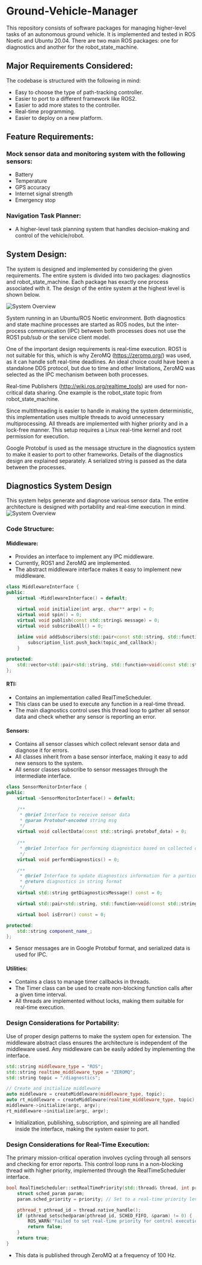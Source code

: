 # Ground-Vehicle-Manager
This repository consists of software packages for managing higher-level tasks of an autonomous ground vehicle. It is implemented and tested in ROS Noetic and Ubuntu 20.04. There are two main ROS packages: one for diagnostics and another for the robot_state_machine.

## Major Requirements Considered:
The codebase is structured with the following in mind:

- Easy to choose the type of path-tracking controller.
- Easier to port to a different framework like ROS2.
- Easier to add more states to the controller.
- Real-time programming.
- Easier to deploy on a new platform.

## Feature Requirements:

### Mock sensor data and monitoring system with the following sensors:

- Battery
- Temperature
- GPS accuracy
- Internet signal strength
- Emergency stop

### Navigation Task Planner:
- A higher-level task planning system that handles decision-making and control of the vehicle/robot.

## System Design:

The system is designed and implemented by considering the given requirements. The entire system is divided into two packages: diagnostics and robot_state_machine. Each package has exactly one process associated with it. The design of the entire system at the highest level is shown below.

![System Overview](docs/images/overall.png)

System running in an Ubuntu/ROS Noetic environment. Both diagnostics and state machine processes are started as ROS nodes, but the inter-process communication (IPC) between both processes does not use the ROS1 pub/sub or the service client model.

One of the important design requirements is real-time execution. ROS1 is not suitable for this, which is why ZeroMQ (https://zeromq.org/) was used, as it can handle soft real-time deadlines. An ideal choice could have been a standalone DDS protocol, but due to time and other limitations, ZeroMQ was selected as the IPC mechanism between both processes.

Real-time Publishers (http://wiki.ros.org/realtime_tools) are used for non-critical data sharing. One example is the robot_state topic from robot_state_machine.

Since multithreading is easier to handle in making the system deterministic, this implementation uses multiple threads to avoid unnecessary multiprocessing. All threads are implemented with higher priority and in a lock-free manner. This setup requires a Linux real-time kernel and root permission for execution.

Google Protobuf is used as the message structure in the diagnostics system to make it easier to port to other frameworks. Details of the diagnostics design are explained separately. A serialized string is passed as the data between the processes.

## Diagnostics System Design
This system helps generate and diagnose various sensor data. The entire architecture is designed with portability and real-time execution in mind.
![System Overview](docs/images/diagnostics.png)

### Code Structure:
#### Middleware:
- Provides an interface to implement any IPC middleware.
- Currently, ROS1 and ZeroMQ are implemented.
- The abstract middleware interface makes it easy to implement new middleware.
```cpp
class MiddlewareInterface {
public:
    virtual ~MiddlewareInterface() = default;

    virtual void initialize(int argc, char** argv) = 0;
    virtual void spin() = 0;
    virtual void publish(const std::string& message) = 0;
    virtual void subscribeAll() = 0;
    
    inline void addSubscribers(std::pair<const std::string, std::function<void(const std::string&)>> topic_and_callback)  {
        subscription_list.push_back(topic_and_callback);
    }

protected:
    std::vector<std::pair<std::string, std::function<void(const std::string&)>>> subscription_list;
};
```
#### RTI:

- Contains an implementation called RealTimeScheduler.
- This class can be used to execute any function in a real-time thread.
- The main diagnostics control uses this thread loop to gather all sensor data and check whether any sensor is reporting an error.

#### Sensors:

- Contains all sensor classes which collect relevant sensor data and diagnose it for errors.
- All classes inherit from a base sensor interface, making it easy to add new sensors to the system.
- All sensor classes subscribe to sensor messages through the intermediate interface.
```cpp
class SensorMonitorInterface {
public:
    virtual ~SensorMonitorInterface() = default;

    /**
     * @brief Interface to receive sensor data 
     * @param Protobuf-encoded string msg
     */
    virtual void collectData(const std::string& protobuf_data) = 0;
    
    /**
     * @brief Interface for performing diagnostics based on collected data
     */
    virtual void performDiagnostics() = 0;

    /**
     * @brief Interface to update diagnostics information for a particular sensor
     * @return diagnostics in string format
     */
    virtual std::string getDiagnosticsMessage() const = 0;

    virtual std::pair<std::string, std::function<void(const std::string&)>> getSubscribeTopics() const = 0;

    virtual bool isError() const = 0;

protected:
    std::string component_name_;
};
```
- Sensor messages are in Google Protobuf format, and serialized data is used for IPC.
#### Utilities:

- Contains a class to manage timer callbacks in threads.
- The Timer class can be used to create non-blocking function calls after a given time interval.
- All threads are implemented without locks, making them suitable for real-time execution.
  
### Design Considerations for Portability:
Use of proper design patterns to make the system open for extension. The middleware abstract class ensures the architecture is independent of the middleware used.
Any middleware can be easily added by implementing the interface.
```cpp
std::string middleware_type = "ROS";
std::string realtime_middleware_type = "ZEROMQ"; 
std::string topic = "/diagnostics";

// Create and initialize middleware
auto middleware = createMiddleware(middleware_type, topic);
auto rt_middleware = createMiddleware(realtime_middleware_type, topic);
middleware->initialize(argc, argv);
rt_middleware->initialize(argc, argv);
```
- Initialization, publishing, subscription, and spinning are all handled inside the interface, making the system easier to port.

### Design Considerations for Real-Time Execution:
The primary mission-critical operation involves cycling through all sensors and checking for error reports. This control loop runs in a non-blocking thread with higher priority, implemented through the RealTimeScheduler interface.
```cpp
bool RealTimeScheduler::setRealTimePriority(std::thread& thread, int priority) {
    struct sched_param param;
    param.sched_priority = priority; // Set to a real-time priority level (higher than most processes)

    pthread_t pthread_id = thread.native_handle();
    if (pthread_setschedparam(pthread_id, SCHED_FIFO, &param) != 0) {
        ROS_WARN("Failed to set real-time priority for control execution thread.");
        return false;
    }
    return true;
}
```
- This data is published through ZeroMQ at a frequency of 100 Hz.
